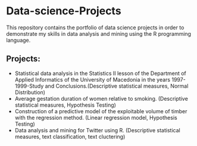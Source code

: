 # Data-science-Projects

This repository contains the portfolio of data science projects in order to demonstrate my skills in data analysis and mining using the R programming language.

## Projects:

  - Statistical data analysis in the Statistics ΙΙ lesson of the Department of Applied Informatics of the  University of Macedonia in the years 1997-1999-Study and Conclusions.(Descriptive statistical measures, Normal Distribution)
  - Average gestation duration of women relative to smoking. (Descriptive statistical measures, Hypothesis Testing)
  - Construction of a predictive model of the exploitable volume of timber with the regression method. (Linear regression model, Hypothesis Testing)
  - Data analysis and mining for Twitter using R. (Descriptive statistical measures, text classification, text cluctering)
